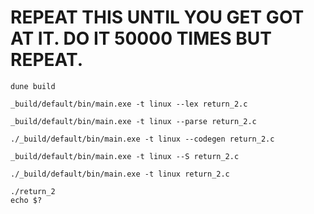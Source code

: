 # REPEAT THIS UNTIL YOU GET GOT AT IT. DO IT 50000 TIMES BUT REPEAT.
```
dune build
```

```lexer
_build/default/bin/main.exe -t linux --lex return_2.c
```

```parser
_build/default/bin/main.exe -t linux --parse return_2.c
```

```generate code
./_build/default/bin/main.exe -t linux --codegen return_2.c

```

```generate assembly
_build/default/bin/main.exe -t linux --S return_2.c
```
```create executable
./_build/default/bin/main.exe -t linux return_2.c
```

```check output
./return_2
echo $?
```
